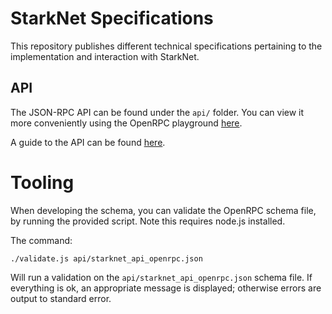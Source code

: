 # StarkNet Specifications

This repository publishes different technical specifications pertaining to the implementation and interaction with StarkNet.

## API

The JSON-RPC API can be found under the `api/` folder.
You can view it more conveniently using the OpenRPC playground [here](https://playground.open-rpc.org/?uiSchema%5BappBar%5D%5Bui:splitView%5D=false&schemaUrl=https://raw.githubusercontent.com/starkware-libs/starknet-specs/master/api/starknet_api_openrpc.json&uiSchema%5BappBar%5D%5Bui:input%5D=false&uiSchema%5BappBar%5D%5Bui:darkMode%5D=true&uiSchema%5BappBar%5D%5Bui:examplesDropdown%5D=false).

A guide to the API can be found [here](./starknet_vs_ethereum_node_apis.md).

# Tooling

When developing the schema, you can validate the OpenRPC schema file, by running the provided script.
Note this requires node.js installed.

The command:
```
./validate.js api/starknet_api_openrpc.json
```

Will run a validation on the `api/starknet_api_openrpc.json` schema file.
If everything is ok, an appropriate message is displayed; otherwise errors are output to standard error.
